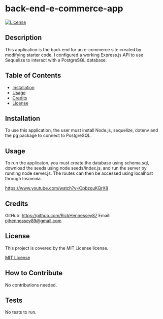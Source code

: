 # back-end-e-commerce-app

[![License](https://img.shields.io/badge/License-MIT-yellow.svg)](https://opensource.org/licenses/MIT)

## Description

This application is the back end for an e-commerce site created by modifying starter code. I configured a working Express.js API to use Sequelize to interact with a PostgreSQL database.

## Table of Contents
        
- [Installation](#installation)
- [Usage](#usage)
- [Credits](#credits)
- [License](#license)

## Installation

To use this application, the user must install Node.js, sequelize, dotenv and the pg package to connect to PostgreSQL.

## Usage
        
To run the applicaton, you must create the database using schema.sql, download the seeds using node seeds/index.js, and run the server by running node server.js. The routes can then be accessed using localhost through Insomnia.

https://www.youtube.com/watch?v=CpbzguKQrX8

## Credits
        
GitHub: https://github.com/RickHennessey87
Email: pjhennessey89@gmail.com

## License
    
This project is covered by the MIT License license.

[MIT License](https://opensource.org/licenses/MIT)

## How to Contribute 

No contributions needed.
        
## Tests
        
No tests to run. 